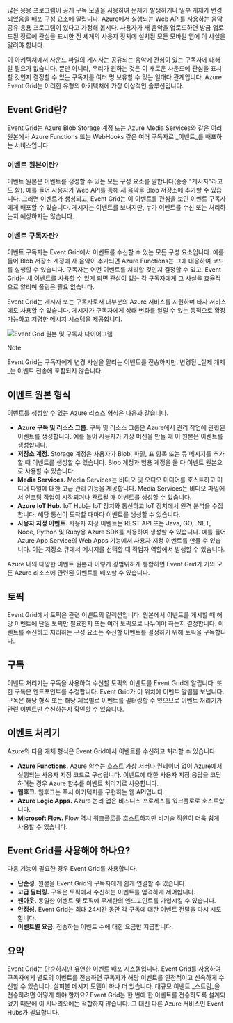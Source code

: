 많은 응용 프로그램이 공개 구독 모델을 사용하여 문제가 발생하거나 일부 개체가 변경되었음을 배포 구성 요소에 알립니다. Azure에서 실행되는 Web API를 사용하는 음악 공유 응용 프로그램이 있다고 가정해 봅시다. 사용자가 새 음악을 업로드하면 방금 업로드된 장르에 관심을 표시한 전 세계의 사용자 장치에 설치된 모든 모바일 앱에 이 사실을 알려야 합니다.

이 아키텍처에서 사운드 파일의 게시자는 공유되는 음악에 관심이 있는 구독자에 대해 알 필요가 없습니다. 뿐만 아니라, 우리가 원하는 것은 이 새로운 사운드에 관심을 표시할 것인지 결정할 수 있는 구독자를 여러 명 보유할 수 있는 일대다 관계입니다. Azure Event Grid는 이러한 유형의 아키텍처에 가장 이상적인 솔루션입니다.

## <a name="what-is-event-grid"></a>Event Grid란?
Event Grid는 Azure Blob Storage 계정 또는 Azure Media Services와 같은 여러 원본에서 Azure Functions 또는 WebHooks 같은 여러 구독자로 _이벤트_를 배포하는 서비스입니다.

### <a name="what-is-an-event-source"></a>이벤트 원본이란?
이벤트 원본은 이벤트를 생성할 수 있는 모든 구성 요소를 말합니다(종종 "게시자"라고도 함). 예를 들어 사용자가 Web API를 통해 새 음악을 Blob 저장소에 추가할 수 있습니다. 그러면 이벤트가 생성되고, Event Grid는 이 이벤트를 관심을 보인 이벤트 구독자에게 배포할 수 있습니다. 게시자는 이벤트를 보내지만, 누가 이벤트를 수신 또는 처리하는지 예상하지는 않습니다.

### <a name="what-is-an-event-subscriber"></a>이벤트 구독자란?
이벤트 구독자는 Event Grid에서 이벤트를 수신할 수 있는 모든 구성 요소입니다. 예를 들어 Blob 저장소 계정에 새 음악이 추가되면 Azure Functions는 그에 대응하여 코드를 실행할 수 있습니다. 구독자는 어떤 이벤트를 처리할 것인지 결정할 수 있고, Event Grid는 새 이벤트를 사용할 수 있게 되면 관심이 있는 각 구독자에게 그 사실을 효율적으로 알리며 폴링은 필요 없습니다.

Event Grid는 게시자 또는 구독자로서 대부분의 Azure 서비스를 지원하며 타사 서비스에도 사용할 수 있습니다. 게시자가 구독자에게 상태 변화를 알릴 수 있는 동적으로 확장 가능하고 저렴한 메시지 시스템을 제공합니다.

![Event Grid 원본 및 구독자 다이어그램](../media-draft/5-event-grid.png)

> [!NOTE]
> Event Grid는 구독자에게 변경 사실을 알리는 이벤트를 전송하지만, 변경된 _실제 개체_는 이벤트 전송에 포함되지 않습니다.

## <a name="types-of-event-sources"></a>이벤트 원본 형식
이벤트를 생성할 수 있는 Azure 리소스 형식은 다음과 같습니다.

- **Azure 구독 및 리소스 그룹.** 구독 및 리소스 그룹은 Azure에서 관리 작업에 관련된 이벤트를 생성합니다. 예를 들어 사용자가 가상 머신을 만들 때 이 원본은 이벤트를 생성합니다.
- **저장소 계정.** Storage 계정은 사용자가 Blob, 파일, 표 항목 또는 큐 메시지를 추가할 때 이벤트를 생성할 수 있습니다. Blob 계정과 범용 계정을 둘 다 이벤트 원본으로 사용할 수 있습니다.
- **Media Services.** Media Services는 비디오 및 오디오 미디어를 호스트하고 미디어 파일에 대한 고급 관리 기능을 제공합니다. Media Services는 비디오 파일에서 인코딩 작업이 시작되거나 완료될 때 이벤트를 생성할 수 있습니다.
- **Azure IoT Hub.** IoT Hub는 IoT 장치와 통신하고 IoT 장치에서 원격 분석을 수집합니다. 해당 통신이 도착할 때마다 이벤트를 생성할 수 있습니다.
- **사용자 지정 이벤트.** 사용자 지정 이벤트는 REST API 또는 Java, GO, .NET, Node, Python 및 Ruby용 Azure SDK를 사용하여 생성할 수 있습니다. 예를 들어 Azure App Service의 Web Apps 기능에서 사용자 지정 이벤트를 만들 수 있습니다. 이는 저장소 큐에서 메시지를 선택할 때 작업자 역할에서 발생할 수 있습니다.

Azure 내의 다양한 이벤트 원본과 이렇게 광범위하게 통합하면 Event Grid가 거의 모든 Azure 리소스에 관련된 이벤트를 배포할 수 있습니다.

## <a name="topics"></a>토픽
Event Grid에서 토픽은 관련 이벤트의 컬렉션입니다. 원본에서 이벤트를 게시할 때 해당 이벤트에 단일 토픽만 필요한지 또는 여러 토픽으로 나누어야 하는지 결정합니다. 이벤트를 수신하고 처리하는 구성 요소는 수신할 이벤트를 결정하기 위해 토픽을 구독합니다.

## <a name="subscriptions"></a>구독
이벤트 처리기는 구독을 사용하여 수신할 토픽의 이벤트를 Event Grid에 알립니다. 또한 구독은 엔드포인트를 수정합니다. Event Grid가 이 위치에 이벤트 알림을 보냅니다. 구독은 해당 형식 또는 해당 제목별로 이벤트를 필터링할 수 있으므로 이벤트 처리기가 관련 이벤트만 수신하는지 확인할 수 있습니다.

## <a name="event-handlers"></a>이벤트 처리기
Azure의 다음 개체 형식은 Event Grid에서 이벤트를 수신하고 처리할 수 있습니다.

- **Azure Functions.** Azure 함수는 호스트 가상 서버나 컨테이너 없이 Azure에서 실행되는 사용자 지정 코드로 구성됩니다. 이벤트에 대한 사용자 지정 응답을 코딩하려는 경우 Azure 함수를 이벤트 처리기로 사용합니다.
- **웹후크.** 웹후크는 푸시 아키텍처를 구현하는 웹 API입니다.
- **Azure Logic Apps.** Azure 논리 앱은 비즈니스 프로세스를 워크플로로 호스트합니다.
- **Microsoft Flow.** Flow 역시 워크플로를 호스트하지만 비기술 직원이 더욱 쉽게 사용할 수 있습니다.

## <a name="should-you-use-event-grid"></a>Event Grid를 사용해야 하나요?
다음 기능이 필요한 경우 Event Grid를 사용합니다.

- **단순성.** 원본을 Event Grid의 구독자에게 쉽게 연결할 수 있습니다.
- **고급 필터링.** 구독은 토픽에서 수신하는 이벤트를 엄격하게 제어합니다.
- **팬아웃.** 동일한 이벤트 및 토픽에 무제한의 엔드포인트를 가입시킬 수 있습니다.
- **안정성.** Event Grid는 최대 24시간 동안 각 구독에 대한 이벤트 전달을 다시 시도합니다.
- **이벤트별 요금.** 전송하는 이벤트 수에 대한 요금만 지급합니다.

## <a name="summary"></a>요약
Event Grid는 단순하지만 유연한 이벤트 배포 시스템입니다. Event Grid를 사용하여 구독자에게 별도의 이벤트를 전송하면 구독자가 해당 이벤트를 안정적이고 신속하게 수신할 수 있습니다. 살펴볼 메시지 모델이 하나 더 있습니다. 대규모 이벤트 _스트림_을 전송하려면 어떻게 해야 할까요? Event Grid는 한 번에 한 이벤트를 전송하도록 설계되었기 때문에 이 시나리오에는 적합하지 않습니다. 그 대신 다른 Azure 서비스인 Event Hubs가 필요합니다.